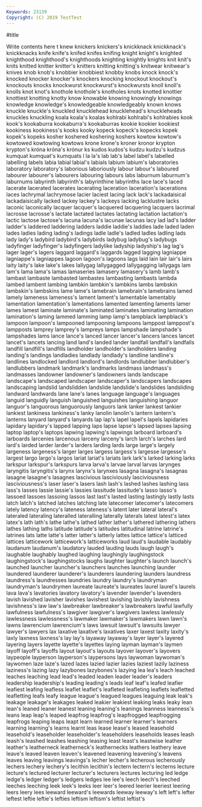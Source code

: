 ```yaml
---
Keywords: 23139
Copyright: (C) 2019 TestTest
---
```


#title

Write contents here
t knew knickers knickers's
knickknack knickknack's knickknacks knife knife's knifed knifes knifing knight knight's
knighted knighthood knighthood's knighthoods knighting knightly knights knit knit's knits
knitted knitter knitter's knitters knitting knitting's knitwear knitwear's knives knob
knob's knobbier knobbiest knobby knobs knock knock's knocked knocker knocker's
knockers knocking knockout knockout's knockouts knocks knockwurst knockwurst's knockwursts knoll
knoll's knolls knot knot's knothole knothole's knotholes knots knotted knottier
knottiest knotting knotty know knowable knowing knowingly knowings knowledge knowledge's
knowledgeable knowledgeably known knows knuckle knuckle's knuckled knucklehead knucklehead's knuckleheads
knuckles knuckling koala koala's koalas kohlrabi kohlrabi's kohlrabies kook kook's
kookaburra kookaburra's kookaburras kookie kookier kookiest kookiness kookiness's kooks kooky
kopeck kopeck's kopecks kopek kopek's kopeks kosher koshered koshering koshers
kowtow kowtow's kowtowed kowtowing kowtows krone krone's kroner kronor krypton
krypton's króna króna's krónur ks kudos kudos's kudzu kudzu's kudzus
kumquat kumquat's kumquats l la la's lab lab's label label's
labelled labelling labels labia labial labial's labials labium labium's laboratories
laboratory laboratory's laborious laboriously labour labour's laboured labourer labourer's labourers
labouring labours labs laburnum laburnum's laburnums labyrinth labyrinth's labyrinthine labyrinths
lace lace's laced lacerate lacerated lacerates lacerating laceration laceration's lacerations
laces lachrymal lachrymose lacier laciest lacing lack lack's lackadaisical lackadaisically
lacked lackey lackey's lackeys lacking lacklustre lacks laconic laconically lacquer
lacquer's lacquered lacquering lacquers lacrimal lacrosse lacrosse's lactate lactated lactates
lactating lactation lactation's lactic lactose lactose's lacuna lacuna's lacunae lacunas
lacy lad lad's ladder ladder's laddered laddering ladders laddie laddie's
laddies lade laded laden lades ladies lading lading's ladings ladle
ladle's ladled ladles ladling lads lady lady's ladybird ladybird's ladybirds
ladybug ladybug's ladybugs ladyfinger ladyfinger's ladyfingers ladylike ladyship ladyship's lag
lag's lager lager's lagers laggard laggard's laggards lagged lagging lagniappe
lagniappe's lagniappes lagoon lagoon's lagoons lags laid lain lair lair's
lairs laity laity's lake lake's lakes lallygag lallygagged lallygagging lallygags
lam lam's lama lama's lamas lamaseries lamasery lamasery's lamb lamb's
lambast lambaste lambasted lambastes lambasting lambasts lambda lambed lambent lambing
lambkin lambkin's lambkins lambs lambskin lambskin's lambskins lame lame's lamebrain
lamebrain's lamebrains lamed lamely lameness lameness's lament lament's lamentable lamentably
lamentation lamentation's lamentations lamented lamenting laments lamer lames lamest laminate
laminate's laminated laminates laminating lamination lamination's laming lammed lamming lamp
lamp's lampblack lampblack's lampoon lampoon's lampooned lampooning lampoons lamppost lamppost's
lampposts lamprey lamprey's lampreys lamps lampshade lampshade's lampshades lams lance
lance's lanced lancer lancer's lancers lances lancet lancet's lancets lancing
land land's landed lander landfall landfall's landfalls landfill landfill's landfills
landholder landholder's landholders landing landing's landings landladies landlady landlady's landline
landline's landlines landlocked landlord landlord's landlords landlubber landlubber's landlubbers landmark
landmark's landmarks landmass landmass's landmasses landowner landowner's landowners lands landscape
landscape's landscaped landscaper landscaper's landscapers landscapes landscaping landslid landslidden landslide
landslide's landslides landsliding landward landwards lane lane's lanes language language's
languages languid languidly languish languished languishes languishing languor languor's languorous
languorously languors lank lanker lankest lankier lankiest lankiness lankiness's lanky
lanolin lanolin's lantern lantern's lanterns lanyard lanyard's lanyards lap lap's
lapel lapel's lapels lapidaries lapidary lapidary's lapped lapping laps lapse
lapse's lapsed lapses lapsing laptop laptop's laptops lapwing lapwing's lapwings
larboard larboard's larboards larcenies larcenous larceny larceny's larch larch's larches
lard lard's larded larder larder's larders larding lards large large's
largely largeness largeness's larger larges largess largess's largesse largesse's largest
largo largo's largos lariat lariat's lariats lark lark's larked larking
larks larkspur larkspur's larkspurs larva larva's larvae larval larvas larynges
laryngitis laryngitis's larynx larynx's larynxes lasagna lasagna's lasagnas lasagne lasagne's
lasagnes lascivious lasciviously lasciviousness lasciviousness's laser laser's lasers lash lash's
lashed lashes lashing lass lass's lasses lassie lassie's lassies lassitude
lassitude's lasso lasso's lassoed lassoes lassoing lassos last last's lasted
lasting lastingly lastly lasts latch latch's latched latches latching late
latecomer latecomer's latecomers lately latency latency's lateness lateness's latent later
lateral lateral's lateraled lateraling lateralled lateralling laterally laterals latest latest's
latex latex's lath lath's lathe lathe's lathed lather lather's lathered
lathering lathers lathes lathing laths latitude latitude's latitudes latitudinal latrine
latrine's latrines lats latte latte's latter latter's latterly lattes lattice
lattice's latticed lattices latticework latticework's latticeworks laud laud's laudable laudably
laudanum laudanum's laudatory lauded lauding lauds laugh laugh's laughable laughably
laughed laughing laughingly laughingstock laughingstock's laughingstocks laughs laughter laughter's launch
launch's launched launcher launcher's launchers launches launching launder laundered launderer
launderer's launderers laundering launders laundress laundress's laundresses laundries laundry laundry's
laundryman laundryman's laundrymen laureate laureate's laureates laurel laurel's laurels lava
lava's lavatories lavatory lavatory's lavender lavender's lavenders lavish lavished lavisher
lavishes lavishest lavishing lavishly lavishness lavishness's law law's lawbreaker lawbreaker's
lawbreakers lawful lawfully lawfulness lawfulness's lawgiver lawgiver's lawgivers lawless lawlessly
lawlessness lawlessness's lawmaker lawmaker's lawmakers lawn lawn's lawns lawrencium lawrencium's
laws lawsuit lawsuit's lawsuits lawyer lawyer's lawyers lax laxative laxative's
laxatives laxer laxest laxity laxity's laxly laxness laxness's lay lay's
layaway layaway's layer layer's layered layering layers layette layette's layettes
laying layman layman's laymen layoff layoff's layoffs layout layout's layouts
layover layover's layovers laypeople layperson layperson's laypersons lays laywoman laywoman's
laywomen laze laze's lazed lazes lazied lazier lazies laziest lazily
laziness laziness's lazing lazy lazybones lazybones's lazying lea lea's leach
leached leaches leaching lead lead's leaded leaden leader leader's leaders
leadership leadership's leading leading's leads leaf leaf's leafed leafier leafiest
leafing leafless leaflet leaflet's leafleted leafleting leaflets leafletted leafletting leafs
leafy league league's leagued leagues leaguing leak leak's leakage leakage's
leakages leaked leakier leakiest leaking leaks leaky lean lean's leaned
leaner leanest leaning leaning's leanings leanness leanness's leans leap leap's
leaped leapfrog leapfrog's leapfrogged leapfrogging leapfrogs leaping leaps leapt learn
learned learner learner's learners learning learning's learns learnt leas lease
lease's leased leasehold leasehold's leaseholder leaseholder's leaseholders leaseholds leases leash
leash's leashed leashes leashing leasing least least's leastwise leather leather's
leatherneck leatherneck's leathernecks leathers leathery leave leave's leaved leaven leaven's
leavened leavening leavening's leavens leaves leaving leavings leavings's lecher lecher's
lecherous lecherously lechers lechery lechery's lecithin lecithin's lectern lectern's lecterns
lecture lecture's lectured lecturer lecturer's lecturers lectures lecturing led ledge
ledge's ledger ledger's ledgers ledges lee lee's leech leech's leeched
leeches leeching leek leek's leeks leer leer's leered leerier leeriest
leering leers leery lees leeward leeward's leewards leeway leeway's left
left's lefter leftest leftie leftie's lefties leftism leftism's leftist leftist's
